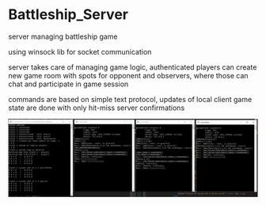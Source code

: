 # Battleship_Server
server managing battleship game

using winsock lib for socket communication

server takes care of managing game logic, authenticated players can create new game room with spots for opponent and observers, where those can chat and participate in game session

commands are based on simple text protocol, updates of local client game state are done with only hit-miss server confirmations

![alt text](https://github.com/andrzejkowalczyk227/Battleship_Server/blob/master/sample_with_3_clients.png)
